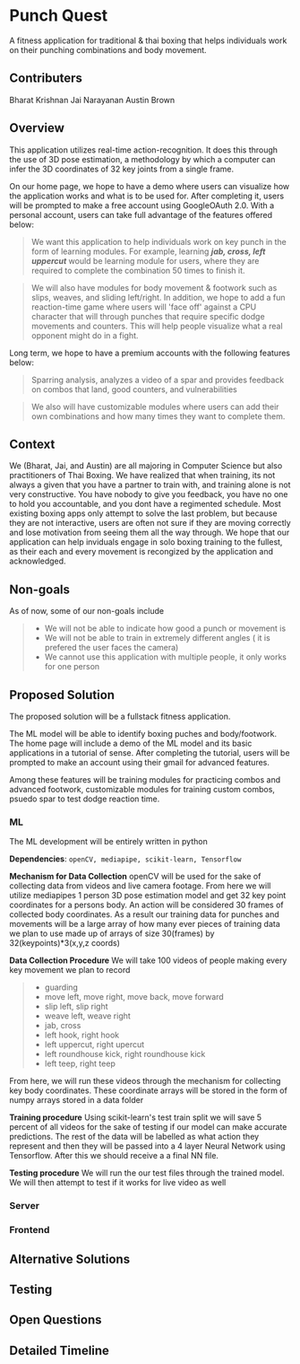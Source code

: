 # Punch Quest
A fitness application for traditional & thai boxing that helps individuals work on their punching combinations and body movement.

## Contributers
Bharat Krishnan
Jai Narayanan
Austin Brown

## Overview
This application utilizes real-time action-recognition.  It does this through the use of 3D pose estimation, a methodology by which a computer can infer the 3D coordinates of 32 key joints from a single frame.  

On our home page, we hope to have a demo where users can visualize how the application works and what is to be used for.  After completing it, users will be prompted to make a free account using GoogleOAuth 2.0.  With a personal account, users can take full advantage of the features offered below:

> We want this application to help individuals work on key punch in the form of learning modules.  For example, learning ***jab, cross, left uppercut*** would be learning module for users, where they are required to complete the combination 50 times to finish it.  

>  We will also have modules for body movement & footwork such as slips, weaves, and sliding left/right.  In addition, we hope to add a fun reaction-time game where users will 'face off' against a CPU character that will through punches that require specific dodge movements and counters.  This will help people visualize what a real opponent might do in a fight.

Long term, we hope to have a premium accounts with the following features below:

> Sparring analysis, analyzes a video of a spar and provides feedback on combos that land, good counters, and vulnerabilities

> We also will have customizable modules where users can add their own combinations and how many times they want to complete them.

## Context
We (Bharat, Jai, and Austin) are all majoring in Computer Science but  also practitioners of Thai Boxing.  We have realized that when training, its not always a given that you have a partner to train with, and training alone is not very constructive.  You have nobody to give you feedback, you have no one to hold you accountable, and you dont have a regimented schedule.  Most existing boxing apps only attempt to solve the last problem, but because they are not interactive, users are often not sure if they are moving correctly and lose motivation from seeing them all the way through.  We hope that our application can help inviduals engage in solo boxing training to the fullest, as their each and every movement is recongized by the application and acknowledged.  

## Non-goals
As of now, some of our non-goals include
> - We will not be able to indicate how good a punch or movement is
> - We will not be able to train in extremely different angles ( it is prefered the user faces the camera)
> - We cannot use this application with multiple people,  it only works for one person

## Proposed Solution

The proposed solution will be a fullstack fitness application.  

The ML model will be able to identify boxing puches and body/footwork.  The home page will include a demo of the ML model and its basic applications in a tutorial of sense.  After completing the tutorial, users will be prompted to make an account using their gmail for advanced features.  

Among these features will be training modules for practicing combos and advanced footwork, customizable modules for training custom combos, psuedo spar to test dodge reaction time.

### ML

The ML development will be entirely written in python

**Dependencies**: 
`openCV, mediapipe, scikit-learn, Tensorflow`

**Mechanism for Data Collection**
openCV will be used for the sake of collecting data from videos and live camera footage.  From here we will utilize mediapipes 1 person 3D pose estimation model and get 32 key point coordinates for a persons body.  An action will be considered 30 frames of collected body coordinates.  As a result our training data for punches and movements will be a large array of how many ever pieces of training data we plan to use made up of arrays of size 30(frames) by 32(keypoints)*3(x,y,z coords)

**Data Collection Procedure**
We will take 100 videos of people making every key movement we plan to record 
> - guarding
> - move left, move right, move back, move forward
> - slip left, slip right
> - weave left, weave right
> - jab, cross
> - left hook, right hook
> - left uppercut, right upercut
> - left roundhouse kick, right roundhouse kick
> - left teep, right teep

From here, we will run these videos through the mechanism for collecting key body coordinates.  These coordinate arrays will be stored in the form of numpy arrays stored in a data folder

**Training procedure**
Using scikit-learn's test train split we will save 5 percent of all videos for the sake of testing if our model can make accurate predictions.  The rest of the data will be labelled as what action they represent and then they will be passed into a 4 layer Neural Network using Tensorflow.  After this we should receive a a final NN file.

**Testing procedure**
We will run the our test files through the trained model.  We will then attempt to test if it works for live video as well

### Server


### Frontend


## Alternative Solutions

## Testing

## Open Questions

## Detailed Timeline
